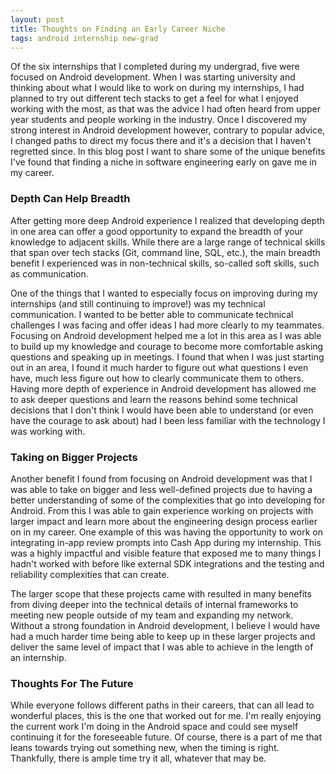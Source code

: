 ```yaml
---
layout: post
title: Thoughts on Finding an Early Career Niche
tags: android internship new-grad
---
```

Of the six internships that I completed during my undergrad, five were focused on Android 
development. When I was starting university and thinking about what I would like to work 
on during my internships, I had planned to try out different tech stacks to get a feel for 
what I enjoyed working with the most, as that was the advice I had often heard from upper year 
students and people working in the industry. Once I discovered my strong interest in Android 
development however, contrary to popular advice, I changed paths to direct my 
focus there and it's a decision that I haven't regretted since. In this blog post I want to 
share some of the unique benefits I've found that finding a niche in software engineering
early on gave me in my career.

### Depth Can Help Breadth
After getting more deep Android experience I realized that developing depth in one area can 
offer a good opportunity to expand the breadth
of your knowledge to adjacent skills. While there are a large range of technical skills that 
span over tech stacks (Git, command line, SQL, etc.), the main 
breadth benefit I experienced was in non-technical skills, so-called soft skills, such as communication.

One of the things that I wanted to especially focus on improving during my internships (and 
still continuing to improve!) was my technical communication. I wanted
to be better able to communicate technical challenges I was facing and offer ideas I had more
clearly to my teammates. Focusing on Android development helped
me a lot in this area as I was able to build up my knowledge and courage to become more 
comfortable asking questions and speaking up in meetings. I 
found that when I was just starting out in an area, I found it much harder to figure out what 
questions I even have, much less figure out how to clearly communicate them to others. Having 
more depth of experience in Android development has allowed me to ask deeper questions
and learn the reasons behind some technical decisions that I don't think I would have been able 
to understand (or even have the courage to ask about) had I been less familiar with the 
technology I was working with. 

### Taking on Bigger Projects
Another benefit I found from focusing on Android development was that I was able to take on 
bigger and less well-defined projects due to having a better understanding of some of the 
complexities that go into developing for Android. From this I was able to gain experience 
working on projects with larger impact and learn more about the engineering design process 
earlier on in my career. One example of this was having the opportunity to work on integrating 
in-app review prompts into Cash App during my internship. This was a highly impactful and 
visible feature that exposed me to many things I hadn't worked with before like external SDK 
integrations and the testing and reliability complexities that can create.

The larger scope that these projects came with resulted in many benefits from diving deeper 
into the technical details of internal frameworks to meeting new people outside of my team and
expanding my network. Without a strong foundation in Android development, I believe I would have 
had a much harder time being able to keep up in these larger projects and deliver the same level 
of impact that I was able to achieve in the length of an internship.

### Thoughts For The Future
While everyone follows different paths in their careers, that can all lead to wonderful places, 
this is the one that worked out for me. I'm really enjoying the current work I'm doing in the Android 
space and could see myself continuing it for the foreseeable future. Of course, there is a part of me 
that leans towards trying out something new, when the timing is right. Thankfully, there is ample time 
try it all, whatever that may be.